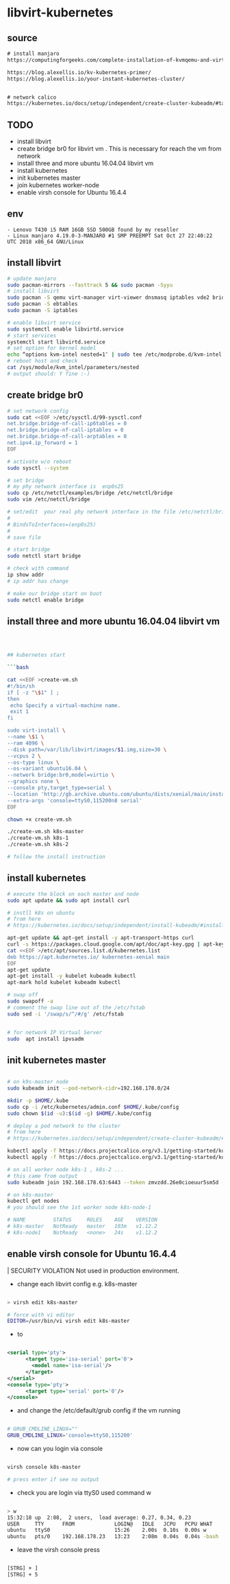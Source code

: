 # libvirt-kubernetes

## source

```txt
# install manjaro
https://computingforgeeks.com/complete-installation-of-kvmqemu-and-virt-manager-on-arch-linux-and-manjaro/

https://blog.alexellis.io/kv-kubernetes-primer/
https://blog.alexellis.io/your-instant-kubernetes-cluster/


# network calico
https://kubernetes.io/docs/setup/independent/create-cluster-kubeadm/#tabs-pod-install-7
```

## TODO

- install libvirt
- create bridge br0 for libvirt vm . This is necessary for reach the vm from network
- install three and more ubuntu 16.04.04 libvirt vm
- install kubernetes
- init kubernetes master
- join kubernetes worker-node
- enable virsh console for Ubuntu 16.4.4

## env
    - Lenovo T430 i5 RAM 16GB SSD 500GB found by my reseller
    - Linux manjaro 4.19.0-3-MANJARO #1 SMP PREEMPT Sat Oct 27 22:40:22 UTC 2018 x86_64 GNU/Linux

## install libvirt

```bash
# update manjaro
sudo pacman-mirrors --fasttrack 5 && sudo pacman -Syyu
# install libvirt
sudo pacman -S qemu virt-manager virt-viewer dnsmasq iptables vde2 bridge-utils openbsd-netcat
sudo pacman -S ebtables
sudo pacman -S iptables

# enable libvirt service
sudo systemctl enable libvirtd.service
# start services
systemctl start libvirtd.service
# set option for kernel model
echo “options kvm-intel nested=1″ | sudo tee /etc/modprobe.d/kvm-intel.conf
# reboot host and check
cat /sys/module/kvm_intel/parameters/nested
# output should: Y fine :-)
```

## create bridge br0

```bash
# set network config
sudo cat <<EOF >/etc/sysctl.d/99-sysctl.conf
net.bridge.bridge-nf-call-ip6tables = 0
net.bridge.bridge-nf-call-iptables = 0
net.bridge.bridge-nf-call-arptables = 0
net.ipv4.ip_forward = 1
EOF

# activate w/o reboot
sudo sysctl --system

# set bridge
# my phy network interface is  enp0s25
sudo cp /etc/netctl/examples/bridge /etc/netctl/bridge
sudo vim /etc/netctl/bridge

# set/edit  your real phy network interface in the file /etc/netctl/bridge
#
# BindsToInterfaces=(enp0s25)
#
# save file

# start bridge
sudo netctl start bridge

# check with command
ip show addr
# ip addr has change

# make our bridge start on boot
sudo netctl enable bridge

```

## install three and more ubuntu 16.04.04 libvirt vm

```bash



## kubernetes start

```bash

cat <<EOF >create-vm.sh
#!/bin/sh
if [ -z "\$1" ] ;
then
 echo Specify a virtual-machine name.
 exit 1
fi

sudo virt-install \
--name \$1 \
--ram 4096 \
--disk path=/var/lib/libvirt/images/$1.img,size=30 \
--vcpus 2 \
--os-type linux \
--os-variant ubuntu16.04 \
--network bridge:br0,model=virtio \
--graphics none \
--console pty,target_type=serial \
--location 'http://gb.archive.ubuntu.com/ubuntu/dists/xenial/main/installer-amd64/' \
--extra-args 'console=ttyS0,115200n8 serial'
EOF

chown +x create-vm.sh

./create-vm.sh k8s-master
./create-vm.sh k8s-1
./create-vm.sh k8s-2

# follow the install instruction

```

## install kubernetes

```bash
# execute the block on each master and node
sudo apt update && sudo apt install curl

# instll k8s on ubuntu
# from here
# https://kubernetes.io/docs/setup/independent/install-kubeadm/#installing-runtime

apt-get update && apt-get install -y apt-transport-https curl
curl -s https://packages.cloud.google.com/apt/doc/apt-key.gpg | apt-key add -
cat <<EOF >/etc/apt/sources.list.d/kubernetes.list
deb https://apt.kubernetes.io/ kubernetes-xenial main
EOF
apt-get update
apt-get install -y kubelet kubeadm kubectl
apt-mark hold kubelet kubeadm kubectl

# swap off
sudo swapoff -a
# comment the swap line out of the /etc/fstab
sudo sed -i '/swap/s/^/#/g' /etc/fstab


# for network IP Virtual Server
sudo  apt install ipvsadm

```

## init kubernetes master

```bash

# on k9s-master node
sudo kubeadm init --pod-network-cidr=192.168.178.0/24

mkdir -p $HOME/.kube
sudo cp -i /etc/kubernetes/admin.conf $HOME/.kube/config
sudo chown $(id -u):$(id -g) $HOME/.kube/config

# deploy a pod network to the cluster
# from here
# https://kubernetes.io/docs/setup/independent/create-cluster-kubeadm/#tabs-pod-install-7

kubectl apply -f https://docs.projectcalico.org/v3.1/getting-started/kubernetes/installation/hosted/rbac-kdd.yaml
kubectl apply -f https://docs.projectcalico.org/v3.1/getting-started/kubernetes/installation/hosted/kubernetes-datastore/calico-networking/1.7/calico.yaml

# on all worker node k8s-1 , k8s-2 ...
# this came from output
sudo kubeadm join 192.168.178.63:6443 --token zmvzdd.26e0cioeuur5sm5d --discovery-token-ca-cert-hash sha256:fc8d658a3367430a4fa9d9a3c9d2855150433734c5734945386b1dad6fb5b9da

# on k8s-master
kubectl get nodes
# you should see the 1st worker node k8s-node-1

# NAME         STATUS     ROLES    AGE    VERSION
# k8s-master   NotReady   master   103m   v1.12.2
# k8s-node1    NotReady   <none>   24s    v1.12.2

```

## enable virsh console for Ubuntu 16.4.4

| SECURITY VIOLATION Not used in production environment.

- change each libvirt config e.g. k8s-master

```bash

> virsh edit k8s-master

# force with vi editor
EDITOR=/usr/bin/vi virsh edit k8s-master

```

- to


```xml

<serial type='pty'>
      <target type='isa-serial' port='0'>
        <model name='isa-serial'/>
      </target>
</serial>
<console type='pty'>
      <target type='serial' port='0'/>
</console>

```

- and change the /etc/default/grub config if the vm running


``` bash

# GRUB_CMDLINE_LINUX=""
GRUB_CMDLINE_LINUX='console=ttyS0,115200'

```

- now can you login via console


```bash

virsh console k8s-master

# press enter if see no output

```

- check you are login via ttyS0 used command w

```bash

> w
15:32:18 up  2:08,  2 users,  load average: 0.27, 0.34, 0.23
USER     TTY      FROM             LOGIN@   IDLE   JCPU   PCPU WHAT
ubuntu   ttyS0                     15:26    2.00s  0.10s  0.00s w
ubuntu   pts/0    192.168.178.23   13:23    2:08m  0.04s  0.04s -bash

```

- leave the virsh console press

```txt

[STRG] + ]
[STRG] + 5

```